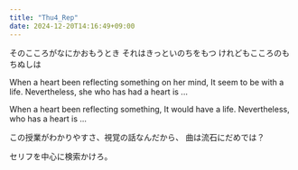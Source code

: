 ```yaml
---
title: "Thu4_Rep"
date: 2024-12-20T14:16:49+09:00
---
```

そのこころがなにかおもうとき
それはきっといのちをもつ
けれどもこころのもちぬしは

When a heart been reflecting something on her mind,
It seem to be with a life.
Nevertheless,  she who has had a heart is ...

When a heart been reflecting something,
It would have a life.
Nevertheless, who has a heart is ...

この授業がわかりやすさ、視覚の話なんだから、
曲は流石にだめでは？


セリフを中心に検索かけろ。
